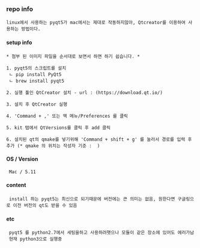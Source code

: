 ### repo info

    linux에서 사용하는 pyqt5가 mac에서는 제대로 작동하지않아, Qtcreator를 이용하여 사용하는 방법이다.


#### setup info

    * 첨부 된 이미지 파일을 순서대로 보면서 하면 하기 쉽습니다. *

    1. pyqt5의 스크립트를 설치
     ㄴ pip install PyQt5
     ㄴ brew install pyqt5
    
    2. 실행 툴인 QtCreator 설치 - url : (https://download.qt.io/)
    
    3. 설치 후 QtCreator 실행
    
    4. 'Command + ,' 또는 맥 메뉴/Preferences 를 클릭
    
    5. kit 탭에서 QtVersions를 클릭 후 add 클릭
    
    6. 설치된 qt의 qmake를 넣기위해 'Command + shift + g' 를 눌러서 경로를 입력 후 추가 (* qmake 의 위치는 작성자 기준 :  )
    
    
    
    



#### OS / Version

     Mac / 5.11

#### content

     install 하는 pyqt5는 최신으로 되기때문에 버전에는 큰 의미는 없음, 원한다면 구글링으로 이전 버전의 qt도 받을 수 있음

#### etc

     pyqt5 를 python2.7에서 세팅을하고 사용하려햇으나 모듈이 같은 장소에 있어도 에러가남
     현재 python3으로 실행중
